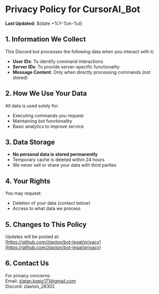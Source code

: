 # Privacy Policy for CursorAI_Bot

**Last Updated:** $(date +%Y-%m-%d)

## 1. Information We Collect
This Discord bot processes the following data when you interact with it:
- **User IDs**: To identify command interactions
- **Server IDs**: To provide server-specific functionality
- **Message Content**: Only when directly processing commands (not stored)

## 2. How We Use Your Data
All data is used solely for:
- Executing commands you request
- Maintaining bot functionality
- Basic analytics to improve service

## 3. Data Storage
- **No personal data is stored permanently**
- Temporary cache is deleted within 24 hours
- We never sell or share your data with third parties

## 4. Your Rights
You may request:
- Deletion of your data (contact below)
- Access to what data we process

## 5. Changes to This Policy
Updates will be posted at:  
[https://github.com/zlaxton/bot-legal/privacy](https://github.com/zlaxton/bot-legal/privacy)

## 6. Contact Us
For privacy concerns:  
Email: zlatan.kopic171@gmail.com  
Discord: zlaxton_28302
